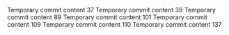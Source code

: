 Temporary commit content 37
Temporary commit content 39
Temporary commit content 89
Temporary commit content 101
Temporary commit content 109
Temporary commit content 110
Temporary commit content 137
